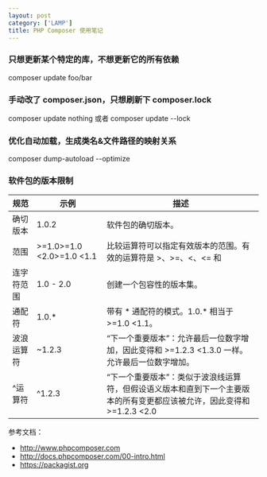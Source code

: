 ```yaml
---
layout: post
category: ['LAMP']
title: PHP Composer 使用笔记
---
```


### 只想更新某个特定的库，不想更新它的所有依赖
composer update foo/bar

### 手动改了 composer.json，只想刷新下 composer.lock
composer update nothing 或者 composer update --lock

### 优化自动加载，生成类名&文件路径的映射关系
composer dump-autoload --optimize

### 软件包的版本限制

| 规范 | 示例 | 描述 |
| -- | -- | -- |
| 确切版本 | 1.0.2 | 软件包的确切版本。 |
| 范围 | >=1.0>=1.0 <2.0>=1.0 <1.1  | 比较运算符可以指定有效版本的范围。有效的运算符是 >、>=、<、<= 和 | !=。可以定义多个范围，而且默认情况下按照 AND 处理，或者用双竖线 (||) 分开它们，则作为一个 OR 运算符。 |
| 连字符范围 | 1.0 - 2.0 | 创建一个包容性的版本集。 |
| 通配符 | 1.0.* | 带有 * 通配符的模式。1.0.* 相当于 >=1.0 <1.1。 |
| 波浪运算符 | ~1.2.3 | “下一个重要版本”：允许最后一位数字增加，因此变得和 >=1.2.3 <1.3.0 一样。允许最后一位数字增加。 |
| ^运算符 | ^1.2.3 | “下一个重要版本”：类似于波浪线运算符，但假设语义版本和直到下一个主要版本的所有变更都应该被允许，因此变得和 >=1.2.3 <2.0 | 一样。 |

参考文档：

- <http://www.phpcomposer.com>
- <http://docs.phpcomposer.com/00-intro.html>
- <https://packagist.org>

